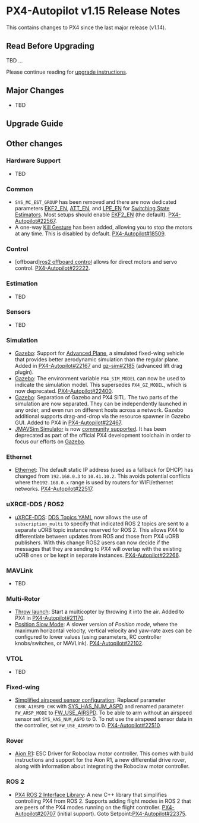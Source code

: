 # PX4-Autopilot v1.15 Release Notes

This contains changes to PX4 since the last major release (v1.14).

## Read Before Upgrading

TBD ...

Please continue reading for [upgrade instructions](#upgrade-guide).

## Major Changes

- TBD

## Upgrade Guide

## Other changes

### Hardware Support

- TBD

### Common

- `SYS_MC_EST_GROUP` has been removed and there are now dedicated parameters [EKF2_EN](../advanced_config/parameter_reference.md#EKF2_EN), [ATT_EN](../advanced_config/parameter_reference.md#ATT_EN), and [LPE_EN](../advanced_config/parameter_reference.md#LPE_EN) for [Switching State Estimators](../advanced/switching_state_estimators.md).
  Most setups should enable [EKF2_EN](../advanced_config/parameter_reference.md#EKF2_EN) (the default).
  [PX4-Autopilot#22567](https://github.com/PX4/PX4-Autopilot/pull/22567).
- A one-way [Kill Gesture](../config/safety.md#kill-gesture) has been added, allowing you to stop the motors at any time.
  This is disabled by default.
  [PX4-Autopilot#18509](https://github.com/PX4/PX4-Autopilot/pull/18509).

### Control

- [offboard][ros2 offboard control](../flight_modes/offboard.md#ros-2-messages) allows for direct motors and servo control.
  [PX4-Autopilot#22222](https://github.com/PX4/PX4-Autopilot/pull/22222).

### Estimation

- TBD

### Sensors

- TBD

### Simulation

- [Gazebo](../sim_gazebo_gz/index.md): Support for [Advanced Plane](../sim_gazebo_gz/vehicles.md#advanced-plane), a simulated fixed-wing vehicle that provides better aerodynamic simulation than the regular plane.
  Added in [PX4-Autopilot#22167](https://github.com/PX4/PX4-Autopilot/pull/22167) and [gz-sim#2185](https://github.com/gazebosim/gz-sim/pull/2185) (advanced lift drag plugin).
- [Gazebo](../sim_gazebo_gz/index.md): The environment variable `PX4_SIM_MODEL` can now be used to indicate the simulation model.
  This supersedes `PX4_GZ_MODEL`, which is now deprecated.
  [PX4-Autopilot#22400](https://github.com/PX4/PX4-Autopilot/pull/22400).
- [Gazebo](../sim_gazebo_gz/index.md): Separation of Gazebo and PX4 SITL.
  The two parts of the simulation are now separated.
  They can be independently launched in any order, and even run on different hosts across a network.
  Gazebo additional supports drag-and-drop via the resource spawner in Gazebo GUI.
  Added to PX4 in [PX4-Autopilot#22467](https://github.com/PX4/PX4-Autopilot/pull/22467).
- [JMAVSim Simulator](../sim_jmavsim/index.md) is now [community supported](../simulation/community_supported_simulators.md).
  It has been deprecated as part of the official PX4 development toolchain in order to focus our efforts on [Gazebo](../sim_gazebo_gz/index.md).

### Ethernet

- [Ethernet](../advanced_config/ethernet_setup.md): The default static IP address (used as a fallback for DHCP) has changed from `192.168.0.3` to `10.41.10.2`.
  This avoids potential conflicts where the`192.168.0.x` range is used by routers for WIFI/ethernet networks.
  [PX4-Autopilot#22517](https://github.com/PX4/PX4-Autopilot/pull/22517).

### uXRCE-DDS / ROS2

- [uXRCE-DDS](../middleware/uxrce_dds.md): [DDS Topics YAML](../middleware/uxrce_dds.md#dds-topics-yaml) now allows the use of `subscription_multi` to specify that indicated ROS 2 topics are sent to a separate uORB topic instance reserved for ROS 2.
  This allows PX4 to differentiate between updates from ROS and those from PX4 uORB publishers.
  With this change ROS2 users can now decide if the messages that they are sending to PX4 will overlap with the existing uORB ones or be kept in separate instances.
  [PX4-Autopilot#22266](https://github.com/PX4/PX4-Autopilot/pull/22266).

### MAVLink

- TBD

### Multi-Rotor

- [Throw launch](../flight_modes_mc/throw_launch.md)<Badge type="warning" text="Experimental"/>: Start a multicopter by throwing it into the air.
  Added to PX4 in [PX4-Autopilot#21170](https://github.com/PX4/PX4-Autopilot/pull/21170).
- [Position Slow Mode](../flight_modes_mc/position_slow.md): A slower version of _Position mode_, where the maximum horizontal velocity, vertical velocity and yaw-rate axes can be configured to lower values (using parameters, RC controller knobs/switches, or MAVLink).
  [PX4-Autopilot#22102](https://github.com/PX4/PX4-Autopilot/pull/22102).

### VTOL

- TBD

### Fixed-wing

- [Simplified airspeed sensor configuration](../config_vtol/vtol_without_airspeed_sensor.md):
  Replacef parameter `CBRK_AIRSPD_CHK` with [SYS_HAS_NUM_ASPD](../advanced_config/parameter_reference.md#SYS_HAS_NUM_ASPD) and renamed parameter `FW_ARSP_MODE` to [FW_USE_AIRSPD](../advanced_config/parameter_reference.md#FW_USE_AIRSPD).
  To be able to arm without an airspeed sensor set `SYS_HAS_NUM_ASPD` to 0.
  To not use the airspeed sensor data in the controller, set `FW_USE_AIRSPD` to 0.
  [PX4-Autopilot#22510](https://github.com/PX4/PX4-Autopilot/pull/22510).

### Rover

- [Aion R1](../frames_rover/aion_r1.md)<Badge type="warning" text="Experimental"/>: ESC Driver for Roboclaw motor controller. This comes with build instructions and support for the Aion R1, a new differential drive rover, along with information about integrating the Roboclaw motor controller.

### ROS 2

- [PX4 ROS 2 Interface Library](../ros2/px4_ros2_interface_lib.md)<Badge type="warning" text="Experimental"/>: A new C++ library that simplifies controlling PX4 from ROS 2.
  Supports adding flight modes in ROS 2 that are peers of the PX4 modes running on the flight controller.
  [PX4-Autopilot#20707](https://github.com/PX4/PX4-Autopilot/pull/20707) (initial support). Goto Setpoint:[PX4-Autopilot#22375](https://github.com/PX4/PX4-Autopilot/pull/22375).
